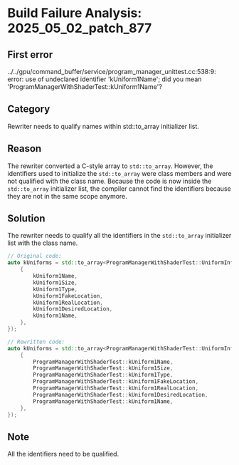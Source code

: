 # Build Failure Analysis: 2025_05_02_patch_877

## First error
../../gpu/command_buffer/service/program_manager_unittest.cc:538:9: error: use of undeclared identifier 'kUniform1Name'; did you mean 'ProgramManagerWithShaderTest::kUniform1Name'?

## Category
Rewriter needs to qualify names within std::to_array initializer list.

## Reason
The rewriter converted a C-style array to `std::to_array`. However, the identifiers used to initialize the `std::to_array` were class members and were not qualified with the class name. Because the code is now inside the `std::to_array` initializer list, the compiler cannot find the identifiers because they are not in the same scope anymore.

## Solution
The rewriter needs to qualify all the identifiers in the `std::to_array` initializer list with the class name.

```c++
// Original code:
auto kUniforms = std::to_array<ProgramManagerWithShaderTest::UniformInfo>({
    {
        kUniform1Name,
        kUniform1Size,
        kUniform1Type,
        kUniform1FakeLocation,
        kUniform1RealLocation,
        kUniform1DesiredLocation,
        kUniform1Name,
    },
});

// Rewritten code:
auto kUniforms = std::to_array<ProgramManagerWithShaderTest::UniformInfo>({
    {
        ProgramManagerWithShaderTest::kUniform1Name,
        ProgramManagerWithShaderTest::kUniform1Size,
        ProgramManagerWithShaderTest::kUniform1Type,
        ProgramManagerWithShaderTest::kUniform1FakeLocation,
        ProgramManagerWithShaderTest::kUniform1RealLocation,
        ProgramManagerWithShaderTest::kUniform1DesiredLocation,
        ProgramManagerWithShaderTest::kUniform1Name,
    },
});
```

## Note
All the identifiers need to be qualified.